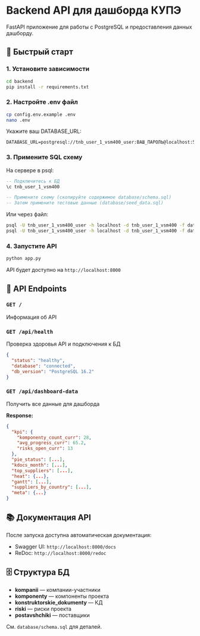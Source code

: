 # Backend API для дашборда КУПЭ

FastAPI приложение для работы с PostgreSQL и предоставления данных дашборду.

## 🚀 Быстрый старт

### 1. Установите зависимости

```bash
cd backend
pip install -r requirements.txt
```

### 2. Настройте .env файл

```bash
cp config.env.example .env
nano .env
```

Укажите ваш DATABASE_URL:
```env
DATABASE_URL=postgresql://tnb_user_1_vsm400_user:ВАШ_ПАРОЛЬ@localhost:5432/tnb_user_1_vsm400
```

### 3. Примените SQL схему

На сервере в psql:
```sql
-- Подключитесь к БД
\c tnb_user_1_vsm400

-- Примените схему (скопируйте содержимое database/schema.sql)
-- Затем примените тестовые данные (database/seed_data.sql)
```

Или через файл:
```bash
psql -U tnb_user_1_vsm400_user -h localhost -d tnb_user_1_vsm400 -f database/schema.sql
psql -U tnb_user_1_vsm400_user -h localhost -d tnb_user_1_vsm400 -f database/seed_data.sql
```

### 4. Запустите API

```bash
python app.py
```

API будет доступно на `http://localhost:8000`

## 📡 API Endpoints

### `GET /`
Информация об API

### `GET /api/health`
Проверка здоровья API и подключения к БД

```json
{
  "status": "healthy",
  "database": "connected",
  "db_version": "PostgreSQL 16.2"
}
```

### `GET /api/dashboard-data`
Получить все данные для дашборда

**Response:**
```json
{
  "kpi": {
    "komponenty_count_curr": 28,
    "avg_progress_curr": 65.2,
    "risks_open_curr": 13
  },
  "pie_status": [...],
  "kdocs_month": [...],
  "top_suppliers": [...],
  "heat": {...},
  "gantt": [...],
  "suppliers_by_country": [...],
  "meta": {...}
}
```

## 📚 Документация API

После запуска доступна автоматическая документация:
- Swagger UI: `http://localhost:8000/docs`
- ReDoc: `http://localhost:8000/redoc`

## 🗄️ Структура БД

- **kompanii** — компании-участники
- **komponenty** — компоненты проекта
- **konstruktorskie_dokumenty** — КД
- **riski** — риски проекта
- **postavshchiki** — поставщики

См. `database/schema.sql` для деталей.

